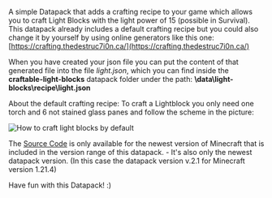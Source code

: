 A simple Datapack that adds a crafting recipe to your game which allows you to craft Light Blocks with the light power of 15 (possible in Survival). This datapack already includes a default crafting recipe but you could also change it by yourself by using online generators like this one: [https://crafting.thedestruc7i0n.ca/](https://crafting.thedestruc7i0n.ca/)

When you have created your json file you can put the content of that generated file into the file _light.json_, which you can find inside the **craftable-light-blocks** datapack folder under the path: **\data\light-blocks\recipe\light.json**

About the default crafting recipe: To craft a Lightblock you only need one torch and 6 not stained glass panes and follow the scheme in the picture:

![How to craft light blocks by default](https://cdn.modrinth.com/data/cached_images/c88f512eebb5a57c81bf3ee021797e7f46b328aa.png)

The [Source Code](https://github.com/Knall-TV/Craftable-Light-Blocks/) is only available for the newest version of Minecraft that is included in the version range of this datapack. - It's also only the newest datapack version. (In this case the datapack version v.2.1 for Minecraft version 1.21.4)

Have fun with this Datapack! :)
